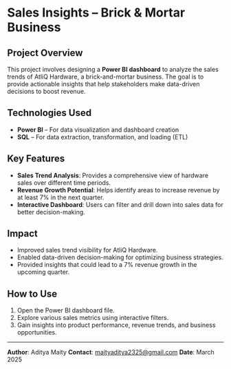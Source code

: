 # Sales Insights – Brick & Mortar Business

## Project Overview
This project involves designing a **Power BI dashboard** to analyze the sales trends of AtliQ Hardware, a brick-and-mortar business. The goal is to provide actionable insights that help stakeholders make data-driven decisions to boost revenue.

## Technologies Used
- **Power BI** – For data visualization and dashboard creation
- **SQL** – For data extraction, transformation, and loading (ETL)

## Key Features
- **Sales Trend Analysis**: Provides a comprehensive view of hardware sales over different time periods.
- **Revenue Growth Potential**: Helps identify areas to increase revenue by at least 7% in the next quarter.
- **Interactive Dashboard**: Users can filter and drill down into sales data for better decision-making.

## Impact
- Improved sales trend visibility for AtliQ Hardware.
- Enabled data-driven decision-making for optimizing business strategies.
- Provided insights that could lead to a 7% revenue growth in the upcoming quarter.

## How to Use
1. Open the Power BI dashboard file.
2. Explore various sales metrics using interactive filters.
3. Gain insights into product performance, revenue trends, and business opportunities.

---

**Author**: Aditya Maity
**Contact**: maityaditya2325@gmail.com
**Date**: March 2025

